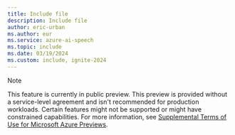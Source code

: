 ```yaml
---
title: Include file
description: Include file
author: eric-urban
ms.author: eur
ms.service: azure-ai-speech
ms.topic: include
ms.date: 03/19/2024
ms.custom: include, ignite-2024
---
```


> [!NOTE]
> This feature is currently in public preview. This preview is provided without a service-level agreement and isn't recommended for production workloads. Certain features might not be supported or might have constrained capabilities. For more information, see [Supplemental Terms of Use for Microsoft Azure Previews](https://azure.microsoft.com/support/legal/preview-supplemental-terms/).

